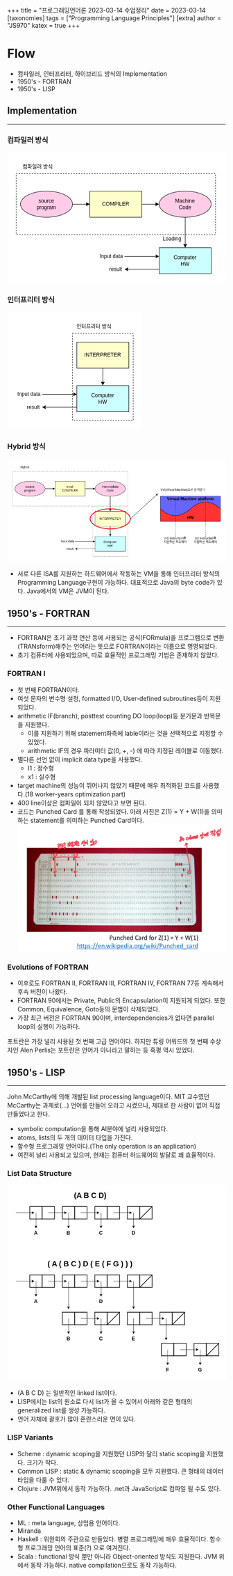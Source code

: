 +++
title = "프로그래밍언어론 2023-03-14 수업정리"
date = 2023-03-14
[taxonomies]
tags = ["Programming Language Principles"]
[extra]
author = "JS970"
katex = true
+++
# Flow
- 컴파일러, 인터프리터, 하이브리드 방식의 Implementation
- 1950's - FORTRAN
- 1950's - LISP

## Implementation
---
### 컴파일러 방식
![compiler](/image/PL/compiler.png)

### 인터프리터 방식
![interpreter](/image/PL/interpreter.png)

### Hybrid 방식
![hybrid](/image/PL/hybrid.png)
- 서로 다른 ISA를 지원하는 하드웨어에서 작동하는 VM을 통해 인터프리터 방식의 Programming Language구현이 가능하다. 대표적으로 Java의 byte code가 있다. Java에서의 VM은 JVM이 된다.

## 1950's - FORTRAN
---
-  FORTRAN은 초기 과학 연산 등에 사용되는 공식(FORmula)을 프로그램으로 변환(TRANsform)해주는 언어라는 뜻으로 FORTRAN이라는 이름으로 명명되었다.
- 초기 컴퓨터에 사용되었으며, 따로 효율적인 프로그래밍 기법은 존재하지 않았다.

### FORTRAN I
- 첫 번째 FORTRAN이다.
- 여섯 문자의 변수명 설정, formatted I/O, User-defined subroutines등이 지원되었다.
- arithmetic IF(branch), posttest counting DO loop(loop)등 분기문과 반복문을 지원했다.
	- 이를 지원하기 위해 statement좌측에 lable이라는 것을 선택적으로 지정할 수 있었다.
	- arithmetic IF의 경우 파라미터 값(0, +, -) 에 따라 지정된 레이블로 이동했다.
- 별다른 선언 없이 implicit data type을 사용했다.
	- I1 : 정수형
	- x1 : 실수형
- target machine의 성능이 뛰어나지 않았기 때문에 매우 최적화된 코드를 사용했다.(18 worker-years optimization part)
-  400 line이상은 컴파일이 되지 않았다고 보면 된다.
- 코드는 Punched Card 를 통해 작성되었다. 아래 사진은 Z(1) = Y + W(1)을 의미하는 statement를 의미하는 Punched Card이다.
	![punch card](/image/PL/punchcard.png)

### Evolutions of FORTRAN
- 이후로도 FORTRAN II, FORTRAN III, FORTRAN IV, FORTRAN 77등 계속해서 후속 버전이 나왔다.
- FORTRAN 90에서는 Private, Public의 Encapsulation이 지원되게 되었다. 또한 Common, Equivalence, Goto등의 문법이 삭제되었다.
- 가장 최근 버전은 FORTRAN 90이며, interdependencies가 없다면 parallel loop의 실행이 가능하다.

포트란은 가장 널리 사용된 첫 번째 고급 언어이다. 하지만 튜링 어워드의 첫 번째 수상자인 Alen Perlis는 포트란은 언어가 아니라고 말하는 등 혹평 역시 있었다.



## 1950's - LISP
---
John McCarthy에 의해 개발된 list processing language이다. MIT 교수였던 McCarthy는 과제로(...) 언어를 만들어 오라고 시켰으나, 제대로 한 사람이 없어 직접 만들었다고 한다.
- symbolic computation을 통해 AI분야에 널리 사용되었다.
- atoms, lists의 두 개의 데이터 타입을 가진다.
- 함수형 프로그래밍 언어이다.(The only operation is an application)
- 여전히 널리 사용되고 있으며, 현재는 컴퓨터 하드웨어의 발달로 꽤 효율적이다.

### List Data Structure
![LISP data structure](/image/PL/lisp_ds.png)
- (A B C D) 는 일반적인 linked list이다.
- LISP에서는 list의 원소로 다시 list가 올 수 있어서 아래와 같은 형태의 generalized list를 생성 가능하다.
- 언어 자체에 괄호가 많아 혼란스러운 면이 있다.

### LISP Variants
- Scheme : dynamic scoping을 지원했던 LISP와 달리 static scoping을 지원했다. 크기가 작다.
- Common LISP : static & dynamic scoping을 모두 지원했다. 큰 형태의 데이터 타입을 다룰 수 있다.
- Clojure : JVM위에서 동작 가능하다. .net과 JavaScript로 컴파일 될 수도 있다.

### Other Functional Languages
- ML : meta language, 상업용 언어이다.
- Miranda
- Haskell : 위원회의 주관으로 만들었다. 병렬 프로그래밍에 매우 효율적이다. 함수형 프로그래밍 언어의 표준(?) 으로 여겨진다.
- Scala : functional 방식 뿐만 아니라 Object-oriented 방식도 지원한다. JVM 위에서 동작 가능하다. native compilation으로도 동작 가능하다.